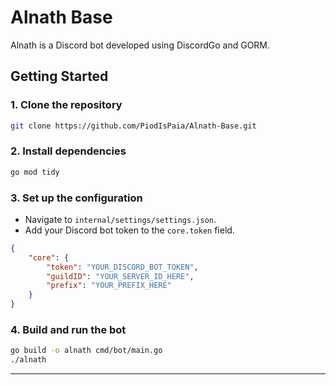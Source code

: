 # Alnath Base

Alnath is a Discord bot developed using DiscordGo and GORM.

## Getting Started

### 1. Clone the repository

```bash
git clone https://github.com/PiodIsPaia/Alnath-Base.git
```

### 2. Install dependencies

```bash
go mod tidy
```

### 3. Set up the configuration

- Navigate to `internal/settings/settings.json`.
- Add your Discord bot token to the `core.token` field.

```json
{
    "core": {
        "token": "YOUR_DISCORD_BOT_TOKEN",
        "guildID": "YOUR_SERVER_ID_HERE",
        "prefix": "YOUR_PREFIX_HERE"
    }
}

```

### 4. Build and run the bot

```bash
go build -o alnath cmd/bot/main.go
./alnath
```

---
